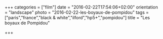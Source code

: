 +++
categories = ["film"]
date = "2016-02-22T17:54:06+02:00"
orientation = "landscape"
photo = "2016-02-22-les-boyaux-de-pompidou"
tags = ["paris","france","black & white","ilford","hp5+","pompidou"]
title = "Les boyaux de Pompidou"

+++
